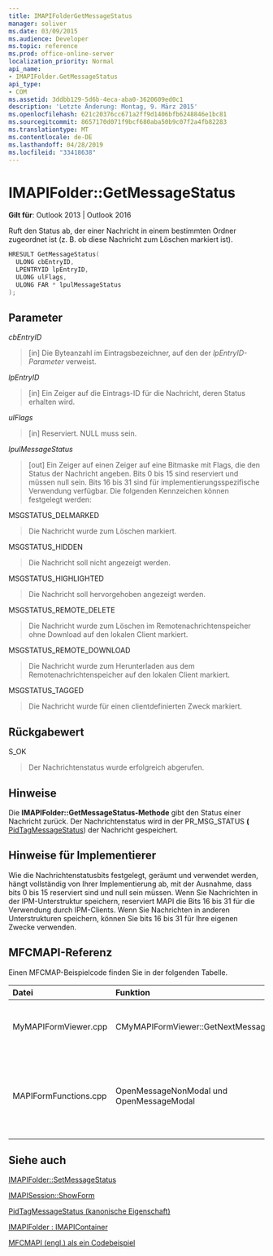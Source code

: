 ```yaml
---
title: IMAPIFolderGetMessageStatus
manager: soliver
ms.date: 03/09/2015
ms.audience: Developer
ms.topic: reference
ms.prod: office-online-server
localization_priority: Normal
api_name:
- IMAPIFolder.GetMessageStatus
api_type:
- COM
ms.assetid: 3ddbb129-5d6b-4eca-aba0-3620609ed0c1
description: 'Letzte Änderung: Montag, 9. März 2015'
ms.openlocfilehash: 621c20376cc671a2ff9d1406bfb6248846e1bc81
ms.sourcegitcommit: 8657170d071f9bcf680aba50b9c07f2a4fb82283
ms.translationtype: MT
ms.contentlocale: de-DE
ms.lasthandoff: 04/28/2019
ms.locfileid: "33418638"
---
```

# <a name="imapifoldergetmessagestatus"></a>IMAPIFolder::GetMessageStatus

  
  
**Gilt für**: Outlook 2013 | Outlook 2016 
  
Ruft den Status ab, der einer Nachricht in einem bestimmten Ordner zugeordnet ist (z. B. ob diese Nachricht zum Löschen markiert ist).
  
```cpp
HRESULT GetMessageStatus(
  ULONG cbEntryID,
  LPENTRYID lpEntryID,
  ULONG ulFlags,
  ULONG FAR * lpulMessageStatus
);
```

## <a name="parameters"></a>Parameter

 _cbEntryID_
  
> [in] Die Byteanzahl im Eintragsbezeichner, auf den der  _lpEntryID-Parameter_ verweist. 
    
 _lpEntryID_
  
> [in] Ein Zeiger auf die Eintrags-ID für die Nachricht, deren Status erhalten wird.
    
 _ulFlags_
  
> [in] Reserviert. NULL muss sein.
    
 _lpulMessageStatus_
  
> [out] Ein Zeiger auf einen Zeiger auf eine Bitmaske mit Flags, die den Status der Nachricht angeben. Bits 0 bis 15 sind reserviert und müssen null sein. Bits 16 bis 31 sind für implementierungsspezifische Verwendung verfügbar. Die folgenden Kennzeichen können festgelegt werden:
    
MSGSTATUS_DELMARKED 
  
> Die Nachricht wurde zum Löschen markiert.
    
MSGSTATUS_HIDDEN 
  
> Die Nachricht soll nicht angezeigt werden. 
    
MSGSTATUS_HIGHLIGHTED 
  
> Die Nachricht soll hervorgehoben angezeigt werden.
    
MSGSTATUS_REMOTE_DELETE 
  
> Die Nachricht wurde zum Löschen im Remotenachrichtenspeicher ohne Download auf den lokalen Client markiert.
    
MSGSTATUS_REMOTE_DOWNLOAD 
  
> Die Nachricht wurde zum Herunterladen aus dem Remotenachrichtenspeicher auf den lokalen Client markiert.
    
MSGSTATUS_TAGGED 
  
> Die Nachricht wurde für einen clientdefinierten Zweck markiert.
    
## <a name="return-value"></a>Rückgabewert

S_OK 
  
> Der Nachrichtenstatus wurde erfolgreich abgerufen.
    
## <a name="remarks"></a>Hinweise

Die **IMAPIFolder::GetMessageStatus-Methode** gibt den Status einer Nachricht zurück. Der Nachrichtenstatus wird in der PR_MSG_STATUS **(** [PidTagMessageStatus](pidtagmessagestatus-canonical-property.md)) der Nachricht gespeichert. 
  
## <a name="notes-to-implementers"></a>Hinweise für Implementierer

Wie die Nachrichtenstatusbits festgelegt, geräumt und verwendet werden, hängt vollständig von Ihrer Implementierung ab, mit der Ausnahme, dass bits 0 bis 15 reserviert sind und null sein müssen. Wenn Sie Nachrichten in der IPM-Unterstruktur speichern, reserviert MAPI die Bits 16 bis 31 für die Verwendung durch IPM-Clients. Wenn Sie Nachrichten in anderen Unterstrukturen speichern, können Sie bits 16 bis 31 für Ihre eigenen Zwecke verwenden.
  
## <a name="mfcmapi-reference"></a>MFCMAPI-Referenz

Einen MFCMAP-Beispielcode finden Sie in der folgenden Tabelle.
  
|**Datei**|**Funktion**|**Comment**|
|:-----|:-----|:-----|
|MyMAPIFormViewer.cpp  <br/> |CMyMAPIFormViewer::GetNextMessage  <br/> |MFCMAPI verwendet die **IMAPIFolder::GetMessageStatus-Methode,** um den Status der nächsten angezeigten Nachricht zu erhalten.  <br/> |
|MAPIFormFunctions.cpp  <br/> |OpenMessageNonModal und OpenMessageModal  <br/> |MFCMAPI verwendet die **IMAPIFolder::GetMessageStatus-Methode,** um den Status der Nachricht zu erhalten, die angezeigt wird, um sie an die Formularanzeige zu übergeben, d. h. CMyMAPIFormViewer oder [IMAPISession::ShowForm](imapisession-showform.md).  <br/> |
   
## <a name="see-also"></a>Siehe auch



[IMAPIFolder::SetMessageStatus](imapifolder-setmessagestatus.md)
  
[IMAPISession::ShowForm](imapisession-showform.md)
  
[PidTagMessageStatus (kanonische Eigenschaft)](pidtagmessagestatus-canonical-property.md)
  
[IMAPIFolder : IMAPIContainer](imapifolderimapicontainer.md)


[MFCMAPI (engl.) als ein Codebeispiel](mfcmapi-as-a-code-sample.md)

